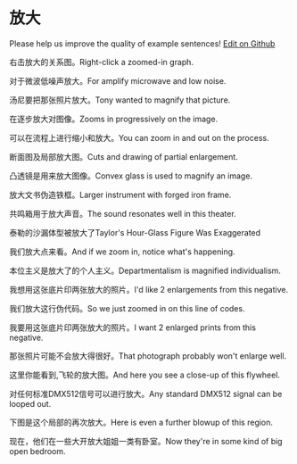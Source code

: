 # 放大

Please help us improve the quality of example sentences! [Edit on Github](https://github.com/jiyushe/jiyu-example-sentence-source/blob/main/chinese/fangda.md)

<p><span class="chinese">右击放大的关系图。</span><span class="english">Right-click a zoomed-in graph.</span></p>

<p><span class="chinese">对于微波低噪声放大。</span><span class="english">For amplify microwave and low noise.</span></p>

<p><span class="chinese">汤尼要把那张照片放大。</span><span class="english">Tony wanted to magnify that picture.</span></p>

<p><span class="chinese">在逐步放大对图像。</span><span class="english">Zooms in progressively on the image.</span></p>

<p><span class="chinese">可以在流程上进行缩小和放大。</span><span class="english">You can zoom in and out on the process.</span></p>

<p><span class="chinese">断面图及局部放大图。</span><span class="english">Cuts and drawing of partial enlargement.</span></p>

<p><span class="chinese">凸透镜是用来放大图像。</span><span class="english">Convex glass is used to magnify an image.</span></p>

<p><span class="chinese">放大文书伪造铁框。</span><span class="english">Larger instrument with forged iron frame.</span></p>

<p><span class="chinese">共鸣箱用于放大声音。</span><span class="english">The sound resonates well in this theater.</span></p>

<p><span class="chinese">泰勒的沙漏体型被放大了</span><span class="english">Taylor's Hour-Glass Figure Was Exaggerated</span></p>

<p><span class="chinese">我们放大点来看。</span><span class="english">And if we zoom in, notice what's happening.</span></p>

<p><span class="chinese">本位主义是放大了的个人主义。</span><span class="english">Departmentalism is magnified individualism.</span></p>

<p><span class="chinese">我想用这张底片印两张放大的照片。</span><span class="english">I'd like 2 enlargements from this negative.</span></p>

<p><span class="chinese">我们放大这行伪代码。</span><span class="english">So we just zoomed in on this line of codes.</span></p>

<p><span class="chinese">我要用这张底片印两张放大的照片。</span><span class="english">I want 2 enlarged prints from this negative.</span></p>

<p><span class="chinese">那张照片可能不会放大得很好。</span><span class="english">That photograph probably won't enlarge well.</span></p>

<p><span class="chinese">这里你能看到,飞轮的放大图。</span><span class="english">And here you see a close-up of this flywheel.</span></p>

<p><span class="chinese">对任何标准DMX512信号可以进行放大。</span><span class="english">Any standard DMX512 signal can be looped out.</span></p>

<p><span class="chinese">下图是这个局部的再次放大。</span><span class="english">Here is even a further blowup of this region.</span></p>

<p><span class="chinese">现在，他们在一些大开放大姐姐一类有卧室。</span><span class="english">Now they're in some kind of big open bedroom.</span></p>

